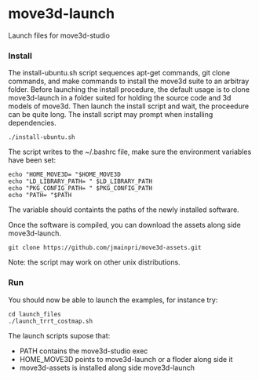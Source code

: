move3d-launch
=============

Launch files for move3d-studio

### Install

The install-ubuntu.sh script sequences apt-get commands, git clone commands, and make commands to install the move3d suite to an arbitray folder. Before launching the install procedure, the default usage is to clone move3d-launch in a folder suited for holding the source code and 3d models of move3d. Then launch the install script and wait, the proceedure can be quite long. The install script may prompt when installing dependencies.

    ./install-ubuntu.sh
    
The script writes to the ~/.bashrc file, make sure the environment variables have been set:

    echo "HOME_MOVE3D= "$HOME_MOVE3D
    echo "LD_LIBRARY_PATH= " $LD_LIBRARY_PATH
    echo "PKG_CONFIG_PATH= " $PKG_CONFIG_PATH
    echo "PATH= "$PATH
    
The variable should containts the paths of the newly installed software. 

Once the software is compiled, you can download the assets along side move3d-launch.

    git clone https://github.com/jmainpri/move3d-assets.git
    
Note: the script may work on other unix distributions.

    
### Run


You should now be able to launch the examples, for instance try:

    cd launch_files
    ./launch_trrt_costmap.sh
    
The launch scripts supose that:

* PATH contains the move3d-studio exec
* HOME_MOVE3D points to move3d-launch or a floder along side it
* move3d-assets is installed along side move3d-launch
